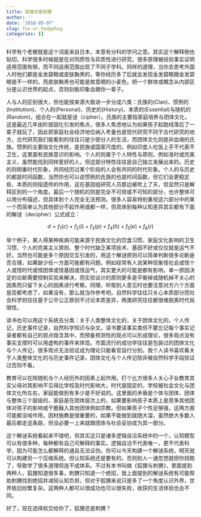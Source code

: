 ```yaml
---
title: 狐狸还是刺猬
author: ''
date: '2018-05-07'
slug: fox-or-hedgehog
categories: []
---
```


科学有个老梗就是这个词是来自日本，本意有分科的学问之意。其实这个解释倒也贴切，科学很多时候就是在对同质性与异质性进行研究，很多原理被经验事实证明适用范围有限，而不同适用范围出现了不同子学科。同样的道理，当你去思考外国人时他们都是金发碧眼或皮肤黝黑的，等你经历多了后就会发现金发碧眼跟金发碧眼是不一样的，而皮肤黝黑也可能是故意晒的小麦色。把一个群体或概念从内部区分是认识世界的起点，否则刻板印象会跟你一辈子。

人与人的区别很大，但也能按来源大致进一步分成六类：氏族的(Clan)、惯例的(Institution)、个人的(Personal)、历史的(History)、本质的(Essential)与随机的(Random)，组合在一起就是谜（cipher）。氏族的主要指家庭培养与团体文化，这是最近几年由阶层固化引发的焦点，很多人焦虑地认为如果孩子起跑线落后了一辈子就玩了，因此把家庭社会经济地位纳入考量也是现代研究不同于古代研究的地方，古代研究我们能看到的往往只是少部分人的生活，而团体文化则是非血缘的氏族。惯例的主要指文化传统，是民族或国家尺度的，例如印度人吃饭上手不代表不卫生，这里面有民族意识的影响。个人的则属于个人特性与原则，例如准时或完美主义，虽然能找到同样爱好的人，但这部分特性往往是自己独立发展出来的。历史的则侧重时代形象，共同经历过某个阶段的人会有共同的时代形象。个人的与历史的都是时间函数，当然你也可以说惯例的氏族的也是时间函数，但它们会更稳定些，本质的则指遗传的作用，这在基因组研究人员那边被吹上了天，但显然只是解释区别的一个角度。最后一个随机的则是完全不可控或不可知的部分，也许整体可以用分布描述，但具体到个人完全无法预测。很多人容易特别重视这六部分中的某一个而简单认为其他部分不起作用或都一样，但具体到每种认知差异其实都有下面的解谜（decipher）公式成立：

$$d = f_1( c ) + f_2(i) + f_3(p) + f_4(h) + f_5(e) + f_6( r )$$

举个例子，某人得某种疾病可能来源于民族文化的饮食习惯、家庭文化影响的卫生习惯、个人的完美主义原则、整个时代缺乏某项技术、基因不好或仅仅就是运气不好。当然也可能是多个原因交互引发的，用这个解谜原则可以简单判断很多论断是否合理，如果缺少任一方面可能都有问题。例如经常有人说某种现象怪社会或怪个人或怪时代或怪团体或怪基因或怪运气，其实更大的可能是都有影响，单一原因决定的论断需要控制实验来解决，而实验设计的原则更多是平衡掉或随机掉不关心的因素而只留下关心的因素进行考察。同理，听取别人意见时也要注意对方六个方面是否都考虑了，如果没有，那么就当作参考吧。自然科学往往只关心本质部分而社会科学则往往基于公平公正原则不讨论本质差异，两类研究往往都很难脱离时代局限性。

读书也可以用这个系统去分类：关于人类整体文化的，关于团体文化的，个人传记，历史事件记录，自然科学知识与杂文。读书要读事实类但不要忘记每个事实记录者都有自己的观点隐含其中，而预备预测性的观点可以形成理论，很多观点没有事实支撑时可以用虚构的事件来体现。市面流行的成功学往往是包装过的团体文化与个人传记，很多观点无法验证成为理论只能看官自行分别。我个人读书喜欢看关于人类整体文化的与历史事件记录，团体文化与个人传记除非被自然科学手段验证过否则不看。

教育可以在除随机与个人经历外的因素上起作用。打个比方很多人关心子女教育其实父母对其影响不见得比学校及时代影响大，时代是固定的，学校被社会文化与团体文化所左右，家庭能做到有多少是不好说的。这里面的矛盾是个体与团体、团体与整体三个层级的，家庭是在团体层次上的，如果要影响孩子本质上是竞争其他团体对孩子的影响或干脆融入其他团体例如宗教。但如果孩子个性足够强，这两方面可能都没啥作用，因材施教是很重要的，如果不能做到就随大溜，虽然绝大多数人最后都走这条路，但没必要一上来就跟团体与社会妥协成为其一部分。

这个解谜系统看起来不错吧，但其实这只是诸多逻辑自洽系统中的一个，认知模型可以有很多种，每种都有自己可解释的事实。逻辑自洽不代表唯一，更不代表科学，因为可能怎么都解释的通且无法证伪。你可以今天构建一个解谜系统，明天就可以构建另一个压缩系统。但认知系统还是要有的，否则别人一通忽悠就把你拐跑了，导致学了很多道理但连不成体系。不过有本书叫做《狐狸与刺猬》，里面提到两种人，狐狸知道很多事，刺猬只知道一个绝招，我上面提到的解谜系统有可能帮助刺猬找到绝招并减轻认知负担，但对于狐狸来说只是多了一个角度认识外界，世界依旧纷繁复杂。这两种人都可以很成功也可以很失败，收获的生活体验也会不同。

好了，现在选择权交给你了，狐狸还是刺猬？
